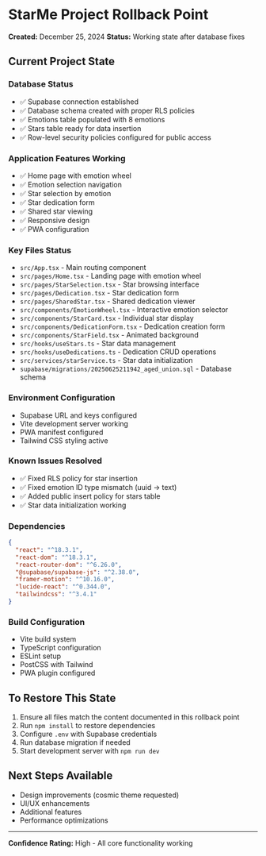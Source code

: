 # StarMe Project Rollback Point
**Created:** December 25, 2024
**Status:** Working state after database fixes

## Current Project State

### Database Status
- ✅ Supabase connection established
- ✅ Database schema created with proper RLS policies
- ✅ Emotions table populated with 8 emotions
- ✅ Stars table ready for data insertion
- ✅ Row-level security policies configured for public access

### Application Features Working
- ✅ Home page with emotion wheel
- ✅ Emotion selection navigation
- ✅ Star selection by emotion
- ✅ Star dedication form
- ✅ Shared star viewing
- ✅ Responsive design
- ✅ PWA configuration

### Key Files Status
- `src/App.tsx` - Main routing component
- `src/pages/Home.tsx` - Landing page with emotion wheel
- `src/pages/StarSelection.tsx` - Star browsing interface
- `src/pages/Dedication.tsx` - Star dedication form
- `src/pages/SharedStar.tsx` - Shared dedication viewer
- `src/components/EmotionWheel.tsx` - Interactive emotion selector
- `src/components/StarCard.tsx` - Individual star display
- `src/components/DedicationForm.tsx` - Dedication creation form
- `src/components/StarField.tsx` - Animated background
- `src/hooks/useStars.ts` - Star data management
- `src/hooks/useDedications.ts` - Dedication CRUD operations
- `src/services/starService.ts` - Star data initialization
- `supabase/migrations/20250625211942_aged_union.sql` - Database schema

### Environment Configuration
- Supabase URL and keys configured
- Vite development server working
- PWA manifest configured
- Tailwind CSS styling active

### Known Issues Resolved
- ✅ Fixed RLS policy for star insertion
- ✅ Fixed emotion ID type mismatch (uuid → text)
- ✅ Added public insert policy for stars table
- ✅ Star data initialization working

### Dependencies
```json
{
  "react": "^18.3.1",
  "react-dom": "^18.3.1",
  "react-router-dom": "^6.26.0",
  "@supabase/supabase-js": "^2.38.0",
  "framer-motion": "^10.16.0",
  "lucide-react": "^0.344.0",
  "tailwindcss": "^3.4.1"
}
```

### Build Configuration
- Vite build system
- TypeScript configuration
- ESLint setup
- PostCSS with Tailwind
- PWA plugin configured

## To Restore This State
1. Ensure all files match the content documented in this rollback point
2. Run `npm install` to restore dependencies
3. Configure `.env` with Supabase credentials
4. Run database migration if needed
5. Start development server with `npm run dev`

## Next Steps Available
- Design improvements (cosmic theme requested)
- UI/UX enhancements
- Additional features
- Performance optimizations

---
**Confidence Rating:** High - All core functionality working